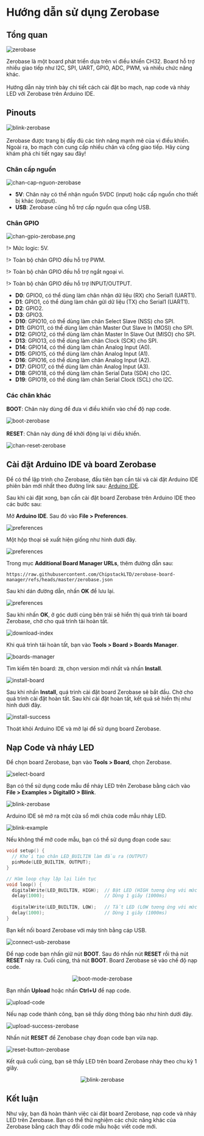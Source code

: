 <br>
<br>
<br>

# Hướng dẫn sử dụng Zerobase

## Tổng quan

![zerobase](../../_media/zerobase-overview.png "zerobase]")

Zerobase là một board phát triển dựa trên vi điều khiển CH32. Board hỗ trợ nhiều giao tiếp như I2C, SPI, UART, GPIO, ADC, PWM, và nhiều chức năng khác. 
<br>
<br>
Hướng dẫn này trình bày chi tiết cách cài đặt bo mạch, nạp code và nháy LED với Zerobase trên Arduino IDE.

## Pinouts
![blink-zerobase](../../_media/zerobase_pinout.png "blink-zerobase]")
<br>
<br>
Zerobase được trang bị đầy đủ các tính năng mạnh mẽ của vi điều khiển. Ngoài ra, bo mạch còn cung cấp nhiều chân và cổng giao tiếp. Hãy cùng khám phá chi tiết ngay sau đây!

### Chân cấp nguồn
![chan-cap-nguon-zerobase](../../_media/chan-cap-nguon-zerobase.png "chan-cap-nguon-zerobase.png]")
- **5V**: Chân này có thể nhận nguồn 5VDC (input) hoặc cấp nguồn cho thiết bị khác (output).
- **USB**: Zerobase cũng hỗ trợ cấp nguồn qua cổng USB.

### Chân GPIO
![chan-gpio-zerobase.png](../../_media/chan-gpio-zerobase.png "chan-gpio-zerobase.png]")

!> Mức logic: 5V.

!> Toàn bộ chân GPIO đều hỗ trợ PWM.

!> Toàn bộ chân GPIO đều hỗ trợ ngắt ngoại vi.

!> Toàn bộ chân GPIO đều hỗ trợ INPUT/OUTPUT.

- **D0**: GPIO0, có thể dùng làm chân nhận dữ liệu (RX) cho Serial1 (UART1).
- **D1**: GPIO1, có thể dùng làm chân gửi dữ liệu (TX) cho Serial1 (UART1).
- **D2**: GPIO2.
- **D3**: GPIO3.
- **D10**: GPIO10, có thể dùng làm chân Select Slave (NSS) cho SPI.
- **D11**: GPIO11, có thể dùng làm chân Master Out Slave In (MOSI) cho SPI.
- **D12**: GPIO12, có thể dùng làm chân Master In Slave Out (MISO) cho SPI.
- **D13**: GPIO13, có thể dùng làm chân Clock (SCK) cho SPI.
- **D14**: GPIO14, có thể dùng làm chân Analog Input (A0).
- **D15**: GPIO15, có thể dùng làm chân Analog Input (A1).
- **D16**: GPIO16, có thể dùng làm chân Analog Input (A2).
- **D17**: GPIO17, có thể dùng làm chân Analog Input (A3).
- **D18**: GPIO18, có thể dùng làm chân Serial Data (SDA) cho I2C.
- **D19**: GPIO19, có thể dùng làm chân Serial Clock (SCL) cho I2C.

### Các chân khác
**BOOT**: Chân này dùng để đưa vi điều khiển vào chế độ nạp code.

![boot-zerobase](../../_media/boot-zerobase.png "boot-zerobase]")
<br>
<br>
**RESET**: Chân này dùng để khởi động lại vi điều khiển.

![chan-reset-zerobase](../../_media/chan-reset-zerobase.png "chan-reset-zerobase]")

## Cài đặt Arduino IDE và board Zerobase
Để có thể lập trình cho Zerobase, đầu tiên bạn cần tải và cài đặt Arduino IDE phiên bản mới nhất theo đường link sau: [Arduino IDE](https://www.arduino.cc/en/software).

Sau khi cài đặt xong, bạn cần cài đặt board Zerobase trên Arduino IDE theo các bước sau:

Mở **Arduino IDE**. Sau đó vào **File > Preferences**.

![preferences](../../_media/preferences.png "preferences]")

Một hộp thoại sẽ xuất hiện giống như hình dưới đây.

![preferences](../../_media/preferences2.png "preferences]")

Trong mục **Additional Board Manager URLs**, thêm đường dẫn sau:

 ```link
https://raw.githubusercontent.com/ChipstackLTD/zerobase-board-manager/refs/heads/master/zerobase.json
 ```

Sau khi dán đường dẫn, nhấn **OK** để lưu lại.

![preferences](../../_media/preferences3.png "preferences]")

Sau khi nhấn **OK**, ở góc dưới cùng bên trái sẽ hiển thị quá trình tải board Zerobase, chờ cho quá trình tải hoàn tất.

![download-index](../../_media/download-index-zerobase.png "download-index]")

Khi quá trình tải hoàn tất, bạn vào **Tools > Board > Boards Manager**.

![boards-manager](../../_media/boards-manager.png "boards-manager]")

Tìm kiếm tên board: `ZB`, chọn version mới nhất và nhấn **Install**.

![install-board](../../_media/install-board-zb-boards-manager.png "install-board]")

Sau khi nhấn **Install**, quá trình cài đặt board Zerobase sẽ bắt đầu. Chờ cho quá trình cài đặt hoàn tất. Sau khi cài đặt hoàn tất, kết quả sẽ hiển thị như hình dưới đây.

![install-success](../../_media/install-success.png "install-success]")

Thoát khỏi Arduino IDE và mở lại để sử dụng board Zerobase.

## Nạp Code và nháy LED

Để chọn board Zerobase, bạn vào **Tools > Board**, chọn Zerobase.

![select-board](../../_media/select-board-zerobase.png "select-board]")

Bạn có thể sử dụng code mẫu để nháy LED trên Zerobase bằng cách vào **File > Examples > DigitalIO > Blink**.

![blink-zerobase](../../_media/blink-zerobase.png "blink-zerobase]")

Arduino IDE sẽ mở ra một cửa sổ mới chứa code mẫu nháy LED.

![blink-example](../../_media/blink-example.png "blink-example]")

Nếu không thể mở code mẫu, bạn có thể sử dụng đoạn code sau:

```cpp
void setup() {
  // Khởi tạo chân LED_BUILTIN làm đầu ra (OUTPUT)
  pinMode(LED_BUILTIN, OUTPUT);
}

// Hàm loop chạy lặp lại liên tục
void loop() {
  digitalWrite(LED_BUILTIN, HIGH);  // Bật LED (HIGH tương ứng với mức điện áp cao)
  delay(1000);                      // Dừng 1 giây (1000ms)
  
  digitalWrite(LED_BUILTIN, LOW);   // Tắt LED (LOW tương ứng với mức điện áp thấp)
  delay(1000);                      // Dừng 1 giây (1000ms)
}
```

Bạn kết nối board Zerobase với máy tính bằng cáp USB.

![connect-usb-zerobase](../../_media/connect-usb-zerobase.png "connect-usb-zerobase]")

Để nạp code bạn nhấn giữ nút **BOOT**. Sau đó nhấn nút **RESET** rồi thả nút **RESET** này ra. Cuối cùng, thả nút **BOOT**. Board Zerobase sẽ vào chế độ nạp code.

<p align="center">
  <img src="../../_media/boot-mode-zerobase.gif" alt="boot-mode-zerobase">
</p>

Bạn nhấn **Upload** hoặc nhấn **Ctrl+U** để nạp code.

![upload-code](../../_media/upload-code.png "upload-code]")

Nếu nạp code thành công, bạn sẽ thấy dòng thông báo như hình dưới đây.

![upload-success-zerobase](../../_media/upload-success-zerobase.png "upload-success-zerobase]")

Nhấn nút **RESET** để Zenobase chạy đoạn code bạn vừa nạp.

![reset-button-zerobase](../../_media/reset-button-zerobase.png "reset-button-zerobase]")

Kết quả cuối cùng, bạn sẽ thấy LED trên board Zerobase nháy theo chu kỳ 1 giây.

<p align="center">
  <img src="../../_media/blink-zerobase.gif" alt="blink-zerobase">
</p>

## Kết luận

Như vậy, bạn đã hoàn thành việc cài đặt board Zerobase, nạp code và nháy LED trên Zerobase. Bạn có thể thử nghiệm các chức năng khác của Zerobase bằng cách thay đổi code mẫu hoặc viết code mới.